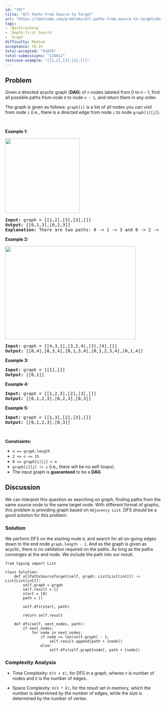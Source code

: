 ```yaml
---
id: "797"
title: "All Paths From Source to Target"
url: "https://leetcode.com/problems/all-paths-from-source-to-target/description/"
tags:
- `Backtracking`
- `Depth-first Search`
- `Graph`
difficulty: Medium
acceptance: 78.1%
total-accepted: "91078"
total-submissions: "116612"
testcase-example: "[[1,2],[3],[3],[]]"
---
```


## Problem

<p>Given a directed&nbsp;acyclic graph (<strong>DAG</strong>) of <code>n</code> nodes labeled from 0 to n - 1,&nbsp;find all possible paths from node <code>0</code> to node <code>n - 1</code>, and return them in any order.</p>

<p>The graph is given as follows:&nbsp;<code>graph[i]</code> is a list of all nodes you can visit from node <code>i</code>&nbsp;(i.e., there is a directed edge from node <code>i</code> to node <code>graph[i][j]</code>).</p>

<p>&nbsp;</p>
<p><strong>Example 1:</strong></p>
<img alt="" src="https://assets.leetcode.com/uploads/2020/09/28/all_1.jpg" style="width: 242px; height: 242px;" />
<pre>
<strong>Input:</strong> graph = [[1,2],[3],[3],[]]
<strong>Output:</strong> [[0,1,3],[0,2,3]]
<strong>Explanation:</strong> There are two paths: 0 -&gt; 1 -&gt; 3 and 0 -&gt; 2 -&gt; 3.
</pre>

<p><strong>Example 2:</strong></p>
<img alt="" src="https://assets.leetcode.com/uploads/2020/09/28/all_2.jpg" style="width: 423px; height: 301px;" />
<pre>
<strong>Input:</strong> graph = [[4,3,1],[3,2,4],[3],[4],[]]
<strong>Output:</strong> [[0,4],[0,3,4],[0,1,3,4],[0,1,2,3,4],[0,1,4]]
</pre>

<p><strong>Example 3:</strong></p>

<pre>
<strong>Input:</strong> graph = [[1],[]]
<strong>Output:</strong> [[0,1]]
</pre>

<p><strong>Example 4:</strong></p>

<pre>
<strong>Input:</strong> graph = [[1,2,3],[2],[3],[]]
<strong>Output:</strong> [[0,1,2,3],[0,2,3],[0,3]]
</pre>

<p><strong>Example 5:</strong></p>

<pre>
<strong>Input:</strong> graph = [[1,3],[2],[3],[]]
<strong>Output:</strong> [[0,1,2,3],[0,3]]
</pre>

<p>&nbsp;</p>
<p><strong>Constraints:</strong></p>

<ul>
	<li><code>n == graph.length</code></li>
	<li><code>2 &lt;= n &lt;= 15</code></li>
	<li><code>0 &lt;= graph[i][j] &lt; n</code></li>
	<li><code>graph[i][j] != i</code> (i.e., there will be no self-loops).</li>
	<li>The input graph is <strong>guaranteed</strong> to be a <strong>DAG</strong>.</li>
</ul>

## Discussion

We can interpret this question as searching on graph, finding paths from the
same source node to the same target node. With different format of graphs,
this problem is providing graph based on `Adjacency List`. DFS should
be a good solution for this problem.

### Solution

We perform DFS on the starting node `0`, and search for all on-going edges down
to the end node `graph.length - 1`. And as the graph is given as acyclic, there
is no validation required on the paths. As long as the paths converges at the
end node. We include the path into our result.

```py3
from typing import List

class Solution:
    def allPathsSourceTarget(self, graph: List[List[int]]) -> List[List[int]]:
        self.graph = graph
        self.result = []
        start = [0]
        path = []

        self.dfs(start, path)

        return self.result

    def dfs(self, next_nodes, path):
        if next_nodes:
            for node in next_nodes:
                if node == len(self.graph) - 1:
                    self.result.append(path + [node])
                else:
                    self.dfs(self.graph[node], path + [node])
```

### Complexity Analysis

- Time Complexity: `O(V + E)`, for DFS in a graph, wheres `V` is number of nodes
  and `E` is the number of edges.

- Space Complexity: `O(V * E)`, for the result set in memory, which the number
  is determined by the number of edges, while the size is determined by the
  number of vertex.
